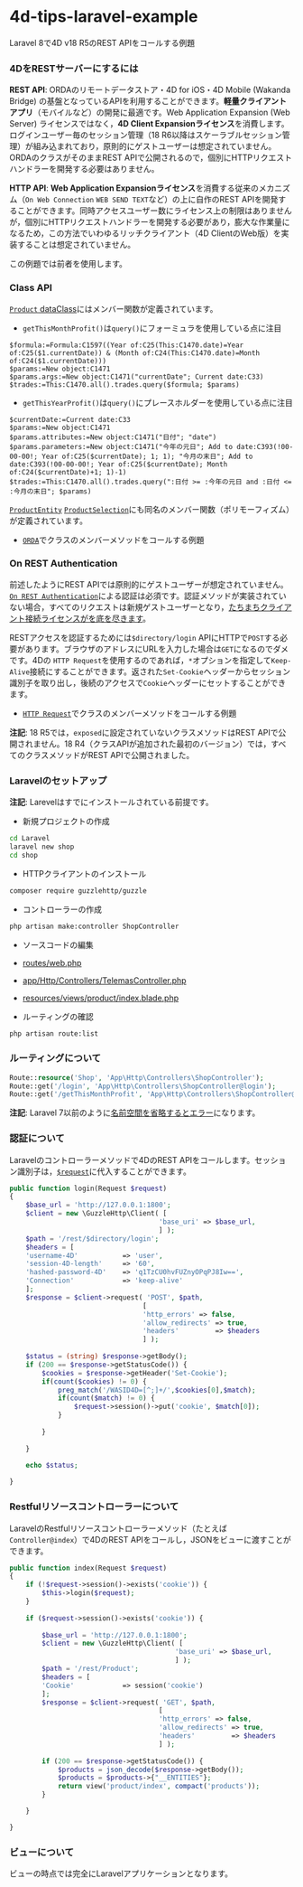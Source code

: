 # 4d-tips-laravel-example
Laravel 8で4D v18 R5のREST APIをコールする例題

### 4DをRESTサーバーにするには

**REST API**: ORDAのリモートデータストア・4D for iOS・4D Mobile (Wakanda Bridge) の基盤となっているAPIを利用することができます。**軽量クライアントアプリ**（モバイルなど）の開発に最適です。Web Application Expansion (Web Server) ライセンスではなく，**4D Client Expansionライセンス**を消費します。ログインユーザー毎のセッション管理（18 R6以降はスケーラブルセッション管理）が組み込まれており，原則的にゲストユーザーは想定されていません。ORDAのクラスがそのままREST APIで公開されるので，個別にHTTPリクエストハンドラーを開発する必要はありません。

**HTTP API**: **Web Application Expansionライセンス**を消費する従来のメカニズム（``On Web Connection`` ``WEB SEND TEXT``など）の上に自作のREST APIを開発することができます。同時アクセスユーザー数にライセンス上の制限はありませんが，個別にHTTPリクエストハンドラーを開発する必要があり，膨大な作業量になるため，この方法でいわゆるリッチクライアント（4D ClientのWeb版）を実装することは想定されていません。

この例題では前者を使用します。

### Class API

[`Product` dataClass](4D/Shop/Project/Sources/Classes/Product.4dm)にはメンバー関数が定義されています。

* `getThisMonthProfit()`は`query()`にフォーミュラを使用している点に注目

```4d
$formula:=Formula:C1597((Year of:C25(This:C1470.date)=Year of:C25($1.currentDate)) & (Month of:C24(This:C1470.date)=Month of:C24($1.currentDate)))
$params:=New object:C1471
$params.args:=New object:C1471("currentDate"; Current date:C33)
$trades:=This:C1470.all().trades.query($formula; $params)
```

* `getThisYearProfit()`は`query()`にプレースホルダーを使用している点に注目

```4d
$currentDate:=Current date:C33
$params:=New object:C1471
$params.attributes:=New object:C1471("日付"; "date")
$params.parameters:=New object:C1471("今年の元日"; Add to date:C393(!00-00-00!; Year of:C25($currentDate); 1; 1); "今月の末日"; Add to date:C393(!00-00-00!; Year of:C25($currentDate); Month of:C24($currentDate)+1; 1)-1)
$trades:=This:C1470.all().trades.query(":日付 >= :今年の元日 and :日付 <= :今月の末日"; $params)
```

[`ProductEntity`](4D/Shop/Project/Sources/Classes/ProductEntity.4dm) [`ProductSelection`](4D/Shop/Project/Sources/Classes/ProductSelection.4dm)にも同名のメンバー関数（ポリモーフィズム）が定義されています。

* [`ORDA`](4D/Shop/Project/Sources/Methods/test_function_1.4dm)でクラスのメンバーメソッドをコールする例題

### On REST Authentication

前述したようにREST APIでは原則的にゲストユーザーが想定されていません。[`On REST Authentication`](4D/Shop/Project/Sources/DatabaseMethods/onRESTAuthentication.4dm)による認証は必須です。認証メソッドが実装されていない場合，すべてのリクエストは新規ゲストユーザーとなり，[たちまちクライアント接続ライセンスがを底を尽きます](https://4d-jp.github.io/2020/11/12/rest-api-license-model/)。

RESTアクセスを認証するためには`$directory/login` APIにHTTPで`POST`する必要があります。ブラウザのアドレスにURLを入力した場合は`GET`になるのでダメです。4Dの `HTTP Request`を使用するのであれば，`*`オプションを指定して`Keep-Alive`接続にすることができます。返された`Set-Cookie`ヘッダーからセッション識別子を取り出し，後続のアクセスで`Cookie`ヘッダーにセットすることができます。

* [`HTTP Request`](4D/Shop/Project/Sources/Methods/test_url_2.4dm)でクラスのメンバーメソッドをコールする例題

**注記**: 18 R5では，``exposed``に設定されていないクラスメソッドはREST APIで公開されません。18 R4（クラスAPIが追加された最初のバージョン）では，すべてのクラスメソッドがREST APIで公開されました。

### Laravelのセットアップ

**注記**: Larevelはすでにインストールされている前提です。

* 新規プロジェクトの作成

```sh
cd Laravel
laravel new shop
cd shop
```

* HTTPクライアントのインストール

```sh
composer require guzzlehttp/guzzle
```

* コントローラーの作成

```sh
php artisan make:controller ShopController
```
* ソースコードの編集

 * [routes/web.php](4D/Shop/Resources/routes/web.php)
 * [app/Http/Controllers/TelemasController.php](4D/Shop/Resources/app/Http/Controllers/ShopController.php)
 * [resources/views/product/index.blade.php](4D/Shop/Resources/resources/views/product/index.blade.php)

* ルーティングの確認

```sh
php artisan route:list
```

### ルーティングについて

```php
Route::resource('Shop', 'App\Http\Controllers\ShopController');
Route::get('/login', 'App\Http\Controllers\ShopController@login');
Route::get('/getThisMonthProfit', 'App\Http\Controllers\ShopController@getThisMonthProfit');
```

**注記**: Laravel 7以前のように[名前空間を省略するとエラー](https://litvinjuan.medium.com/how-to-fix-target-class-does-not-exist-in-laravel-8-f9e28b79f8b4)になります。

### 認証について

Laravelのコントローラーメソッドで4DのREST APIをコールします。セッション識別子は，[`$request`](https://laravel.com/docs/8.x/requests)に代入することができます。


```php
public function login(Request $request)
{
    $base_url = 'http://127.0.0.1:1800';
    $client = new \GuzzleHttp\Client( [
                                     'base_uri' => $base_url,
                                     ] );
    $path = '/rest/$directory/login';
    $headers = [
    'username-4D'           => 'user',
    'session-4D-length'     => '60',
    'hashed-password-4D'    => 'q1TzCU0hvFUZnyOPqPJ8Iw==',
    'Connection'            => 'keep-alive'
    ];
    $response = $client->request( 'POST', $path,
                                 [
                                 'http_errors' => false,
                                 'allow_redirects' => true,
                                 'headers'         => $headers
                                 ] );
    
    $status = (string) $response->getBody();
    if (200 == $response->getStatusCode()) {
        $cookies = $response->getHeader('Set-Cookie');
        if(count($cookies) != 0) {
            preg_match('/WASID4D=[^;]+/',$cookies[0],$match);
            if(count($match) != 0) {
                $request->session()->put('cookie', $match[0]);
            }
            
        }
        
    }
    
    echo $status;

}
```

### Restfulリソースコントローラーについて

LaravelのRestfulリソースコントローラーメソッド（たとえば`Controller@index`）で4DのREST APIをコールし，JSONをビューに渡すことができます。

```php
public function index(Request $request)
{
    if (!$request->session()->exists('cookie')) {
        $this->login($request);
    }
                
    if ($request->session()->exists('cookie')) {
        
        $base_url = 'http://127.0.0.1:1800';
        $client = new \GuzzleHttp\Client( [
                                         'base_uri' => $base_url,
                                         ] );
        $path = '/rest/Product';
        $headers = [
        'Cookie'            => session('cookie')
        ];
        $response = $client->request( 'GET', $path,
                                     [
                                     'http_errors' => false,
                                     'allow_redirects' => true,
                                     'headers'         => $headers
                                     ] );
        
        if (200 == $response->getStatusCode()) {
            $products = json_decode($response->getBody());
            $products = $products->{"__ENTITIES"};
            return view('product/index', compact('products'));
        }

    }

}
```

### ビューについて

ビューの時点では完全にLaravelアプリケーションとなります。
